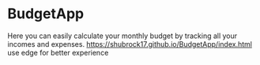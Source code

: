 # BudgetApp
Here you can easily calculate your monthly budget by tracking all your incomes and expenses.
https://shubrock17.github.io/BudgetApp/index.html
use edge for better experience
